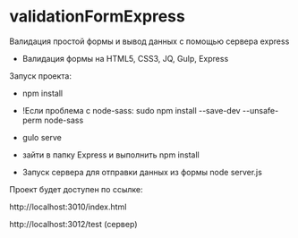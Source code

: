 # validationFormExpress
Валидация простой формы и вывод данных с помощью сервера express

- Валидация формы на HTML5, CSS3, JQ, Gulp, Express

Запуск проекта:

- npm install

- !Если проблема с node-sass: sudo npm install --save-dev --unsafe-perm node-sass

- gulo serve

- зайти в папку Express и выполнить npm install

- Запуск сервера для отправки данных из формы node server.js

Проект будет доступен по ссылке:

http://localhost:3010/index.html

http://localhost:3012/test (сервер)
